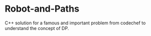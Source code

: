 # Robot-and-Paths
C++ solution for a famous and important problem from codechef to understand the concept of DP.
